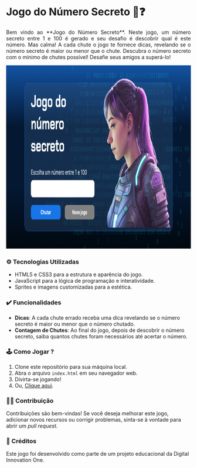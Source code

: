 # Jogo do Número Secreto 🔢❓ <br>

<p align='justify'>
Bem vindo ao **Jogo do Número Secreto**. Neste jogo, um número secreto entre 1 e 100 é gerado e seu desafio é descobrir qual é este número. Mas calma! A cada chute o jogo te fornece dicas, 
revelando se o número secreto é maior ou menor que o chute. Descubra o número secreto com o mínimo de chutes possível! Desafie seus amigos a superá-lo!
</p>

<p align="center">
  <img height="500px" src="./img/github-images/img-game.png"><br>
</p>


### ⚙ Tecnologias Utilizadas

- HTML5 e CSS3 para a estrutura e aparência do jogo.
- JavaScript para a lógica de programação e interatividade.
- Sprites e imagens customizadas para a estética.


### ✔️ Funcionalidades 

- **Dicas**: A cada chute errado receba uma dica revelando se o número secreto é maior ou menor que o número chutado.
- **Contagem de Chutes**: Ao final do jogo, depois de descobrir o número secreto, saiba quantos chutes foram necessários até acertar o número.


### 🕹️ Como Jogar ?

1. Clone este repositório para sua máquina local.
2. Abra o arquivo `index.html` em seu navegador web.
3. Divirta-se jogando!
5. Ou, [Clique aqui](https://secret-number-game-one.vercel.app/).


### 🤝🏻 Contribuição

Contribuições são bem-vindas! Se você deseja melhorar este jogo, adicionar novos recursos ou corrigir problemas, sinta-se à vontade para abrir um _pull request_.


### 📝 Créditos

Este jogo foi desenvolvido como parte de um projeto educacional da Digital Innovation One.
